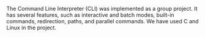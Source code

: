 The Command Line Interpreter (CLI) was implemented as a group project. It has several features, such as interactive and batch modes, built-in commands, redirection, paths, and parallel commands. We have used C and Linux in the project. 
